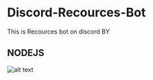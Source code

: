 # Discord-Recources-Bot
This is Recources bot on discord BY 
## NODEJS
![alt text](https://github.com/gameliaprogrammer/Discord-Recources-Bot/blob/master/Screenshot%20from%202024-09-24%2016-54-10.png)
